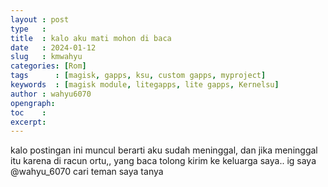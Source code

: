 ```yaml
---
layout : post
type   : 
title  : kalo aku mati mohon di baca
date   : 2024-01-12
slug   : kmwahyu
categories: [Rom]
tags      : [magisk, gapps, ksu, custom gapps, myproject]
keywords  : [magisk module, litegapps, lite gapps, Kernelsu]
author : wahyu6070
opengraph:
toc    :
excerpt:
---
```


kalo postingan ini muncul berarti aku sudah meninggal, dan jika meninggal 
itu karena di racun ortu,, yang baca tolong kirim ke keluarga saya.. ig saya @wahyu_6070
cari teman saya tanya
